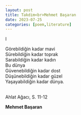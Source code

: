 ```yaml
---
layout: post
title: Takdim<br>Mehmet Başaran
date: 2023-07-25
categories: [poem,literature]
---
```


I <br>

Görebildiğin kadar mavi<br>
Sürebildiğin kadar toprak<br>
Sarabildiğin kadar kadın<br>
Bu dünya<br>
Güvenebildiğin kadar dost<br>
Düşünebildiğin kadar güzel<br>
Yaşayabildiğin kadar dünya.<br>

<br>
Ahlat Ağacı, S. 11-12<br>

<b>Mehmet Başaran</b>
